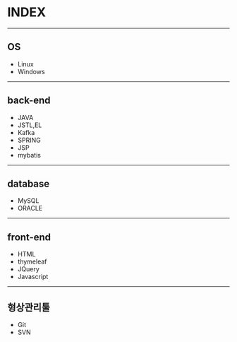 # INDEX

--- 

## OS
- Linux
- Windows
---
## back-end
- JAVA
- JSTL,EL
- Kafka
- SPRING
- JSP
- mybatis

---

## database
- MySQL
- ORACLE

---

## front-end
- HTML
- thymeleaf
- JQuery
- Javascript
---

## 형상관리툴
- Git
- SVN
